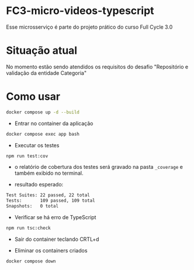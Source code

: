 # FC3-micro-videos-typescript

Esse microsserviço é parte do projeto prático do curso Full Cycle 3.0

# Situação atual

No momento estão sendo atendidos os requisitos do desafio "Repositório e validação da entidade Categoria"

# Como usar

```bash
docker compose up -d --build
```

- Entrar no container da aplicação

```bash
docker compose exec app bash
```

- Executar os testes

```bash
npm run test:cov
```

- o relatório de cobertura dos testes será gravado na pasta `_coverage` e também exibido no terminal.

- resultado esperado:

```bash
Test Suites: 22 passed, 22 total
Tests:       109 passed, 109 total
Snapshots:   0 total
```

- Verificar se há erro de TypeScript

```bash
npm run tsc:check
```

- Sair do container teclando CRTL+d

- Eliminar os containers criados

```bash
docker compose down
```

